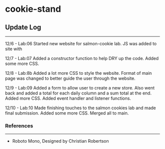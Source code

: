 # cookie-stand

## Update Log

---

12/6 - Lab:06 Started new website for salmon-cookie lab. JS was added to site with 

12/7 - Lab:07 Added a constructor function to help DRY up the code. Added some more CSS.

12/8 - Lab:8b Added a lot more CSS to style the website. Format of main page was changed to better guide the user through the website. 

12/9 - Lab:09 Added a form to allow user to create a new store. Also went back and added a total for each daily column and a sum total at the end. Added more CSS. Added event handler and listener functions.

12/10 - Lab:10 Made finishing touches to the salmon cookies lab and made final submission. Added some more CSS. Merged all to main.



### References

---

- Roboto Mono, Designed by Christian Robertson

